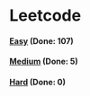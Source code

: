 # Leetcode

<h4><a href="https://github.com/lon-yang/leetcode/blob/master/docs/Easy.md">Easy</a>  (Done: 107)</h4>
<h4><a href="https://github.com/lon-yang/leetcode/blob/master/docs/Medium.md">Medium</a>  (Done: 5)</h4>
<h4><a href="https://github.com/lon-yang/leetcode/blob/master/docs/Hard.md">Hard</a>  (Done: 0)</h4>
